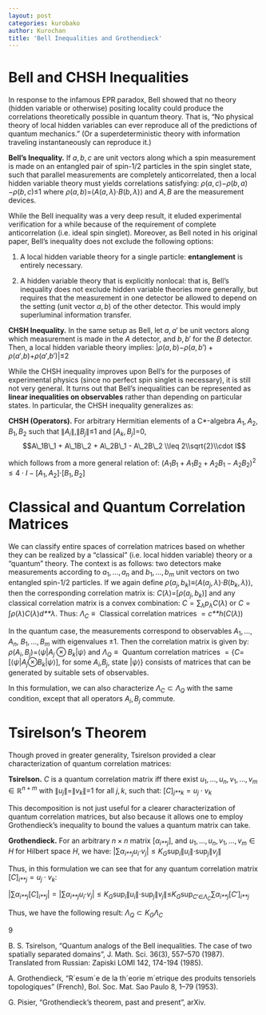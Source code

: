 ```yaml
---
layout: post
categories: kurobako
author: Kurochan
title: 'Bell Inequalities and Grothendieck'
---
```


Bell and CHSH Inequalities
==========================

In response to the infamous EPR paradox, Bell showed that no theory (hidden variable or otherwise) positing locality could produce the correlations theoretically possible in quantum theory. That is, “No physical theory of local hidden variables can ever reproduce all of the predictions of quantum mechanics.” (Or a superdeterministic theory with information traveling instantaneously can reproduce it.)

<span>**Bell’s Inequality.**</span> If *a*, *b*, *c* are unit vectors along which a spin measurement is made on an entangled pair of spin-1/2 particles in the spin singlet state, such that parallel measurements are completely anticorrelated, then a local hidden variable theory must yields correlations satisfying:
*ρ*(*a*, *c*)−*ρ*(*b*, *a*)−*ρ*(*b*, *c*)≤1
 where *ρ*(*a*, *b*)=⟨*A*(*a*, *λ*)⋅*B*(*b*, *λ*)⟩ and *A*, *B* are the measurement devices.

While the Bell inequality was a very deep result, it eluded experimental verification for a while because of the requirement of complete anticorrelation (i.e. ideal spin singlet). Moreover, as Bell noted in his original paper, Bell’s inequality does not exclude the following options:

1) A local hidden variable theory for a single particle: <span>**entanglement**</span> is entirely necessary.

2) A hidden variable theory that is explicitly nonlocal: that is, Bell’s inequality does not exclude hidden variable theories more generally, but requires that the measurement in one detector be allowed to depend on the setting (unit vector *a*, *b*) of the other detector. This would imply superluminal information transfer.

<span>**CHSH Inequality.**</span> In the same setup as Bell, let *a*, *a*′ be unit vectors along which measurement is made in the *A* detector, and *b*, *b*′ for the *B* detector. Then, a local hidden variable theory implies:
|*ρ*(*a*, *b*)−*ρ*(*a*, *b*′) + *ρ*(*a*′,*b*)+*ρ*(*a*′,*b*′)|≤2

While the CHSH inequality improves upon Bell’s for the purposes of experimental physics (since no perfect spin singlet is necessary), it is still not very general. It turns out that Bell’s inequalities can be represented as <span>**linear inequalities on observables**</span> rather than depending on particular states. In particular, the CHSH inequality generalizes as:

<span>**CHSH (Operators).**</span> For arbitrary Hermitian elements of a C\*-algebra *A*<sub>1</sub>, *A*<sub>2</sub>, *B*<sub>1</sub>, *B*<sub>2</sub> such that ∥*A*<sub>*i*</sub>∥,∥*B*<sub>*j*</sub>∥≤1 and \[*A*<sub>*k*</sub>, *B*<sub>*j*</sub>\]=0,
$$A\_1B\_1 + A\_1B\_2 + A\_2B\_1 - A\_2B\_2 \\leq 2\\sqrt{2}\\cdot I$$

which follows from a more general relation of:
(*A*<sub>1</sub>*B*<sub>1</sub> + *A*<sub>1</sub>*B*<sub>2</sub> + *A*<sub>2</sub>*B*<sub>1</sub> − *A*<sub>2</sub>*B*<sub>2</sub>)<sup>2</sup> ≤ 4 ⋅ *I* − \[*A*<sub>1</sub>, *A*<sub>2</sub>\]⋅\[*B*<sub>1</sub>, *B*<sub>2</sub>\]

Classical and Quantum Correlation Matrices
==========================================

We can classify entire spaces of correlation matrices based on whether they can be realized by a “classical” (i.e. local hidden variable) theory or a “quantum” theory. The context is as follows: two detectors make measurements according to *a*<sub>1</sub>, …, *a*<sub>*n*</sub> and *b*<sub>1</sub>, …, *b*<sub>*m*</sub> unit vectors on two entangled spin-1/2 particles. If we again define *ρ*(*a*<sub>*j*</sub>, *b*<sub>*k*</sub>)≡⟨*A*(*a*<sub>*j*</sub>, *λ*)⋅*B*(*b*<sub>*k*</sub>, *λ*)⟩, then the corresponding correlation matrix is:
*C*(*λ*)=\[*ρ*(*a*<sub>*j*</sub>, *b*<sub>*k*</sub>)\]
 and any classical correlation matrix is a convex combination: *C* = ∑<sub>*λ*</sub>*p*<sub>*λ*</sub>*C*(*λ*) or *C* = ∫*ρ*(*λ*)*C*(*λ*)*d**λ*. Thus:
*Λ*<sub>*C*</sub> ≡  Classical correlation matrices  = *c**h*(*C*(*λ*))

In the quantum case, the measurements correspond to observables *A*<sub>1</sub>, …, *A*<sub>*n*</sub>, *B*<sub>1</sub>, …, *B*<sub>*m*</sub> with eigenvalues ±1. Then the correlation matrix is given by:
*ρ*(*A*<sub>*i*</sub>, *B*<sub>*j*</sub>)=⟨*ψ*|*A*<sub>*j*</sub> ⊗ *B*<sub>*k*</sub>|*ψ*⟩
 and
*Λ*<sub>*Q*</sub> ≡  Quantum correlation matrices  = {*C*=\[⟨*ψ*|*A*<sub>*j*</sub>⊗*B*<sub>*k*</sub>|*ψ*⟩\], for some *A*<sub>*i*</sub>,*B*<sub>*j*</sub>, state |*ψ*⟩}
 consists of matrices that can be generated by suitable sets of observables.

In this formulation, we can also characterize *Λ*<sub>*C*</sub> ⊂ *Λ*<sub>*Q*</sub> with the same condition, except that all operators *A*<sub>*i*</sub>, *B*<sub>*j*</sub> commute.

Tsirelson’s Theorem
===================

Though proved in greater generality, Tsirelson provided a clear characterization of quantum correlation matrices:

<span>**Tsirelson.**</span> *C* is a quantum correlation matrix iff there exist *u*<sub>1</sub>, …, *u*<sub>*n*</sub>, *v*<sub>1</sub>, …, *v*<sub>*m*</sub> ∈ ℝ<sup>*n* + *m*</sup> with ∥*u*<sub>*j*</sub>∥=∥*v*<sub>*k*</sub>∥=1 for all *j*, *k*, such that:
\[*C*\]<sub>*j**k*</sub> = *u*<sub>*j*</sub> ⋅ *v*<sub>*k*</sub>

This decomposition is not just useful for a clearer characterization of quantum correlation matrices, but also because it allows one to employ Grothendieck’s inequality to bound the values a quantum matrix can take.

<span>**Grothendieck.**</span> For an arbitrary *n* × *n* matrix \[*α*<sub>*i**j*</sub>\], and *u*<sub>1</sub>, …, *u*<sub>*n*</sub>, *v*<sub>1</sub>, …, *v*<sub>*m*</sub> ∈ *H* for Hilbert space *H*, we have:
|∑*α*<sub>*i**j*</sub>*u*<sub>*i*</sub>⋅*v*<sub>*j*</sub>| ≤ *K*<sub>*G*</sub>sup<sub>*i*</sub>∥*u*<sub>*i*</sub>∥⋅sup<sub>*j*</sub>∥*v*<sub>*j*</sub>∥

Thus, in this formulation we can see that for any quantum correlation matrix \[*C*\]<sub>*i**j*</sub> = *u*<sub>*j*</sub> ⋅ *v*<sub>*k*</sub>:

|∑*α*<sub>*i**j*</sub>\[*C*\]<sub>*i**j*</sub>| = |∑*α*<sub>*i**j*</sub>*u*<sub>*i*</sub>⋅*v*<sub>*j*</sub>| ≤ *K*<sub>*G*</sub>sup<sub>*i*</sub>∥*u*<sub>*i*</sub>∥⋅sup<sub>*j*</sub>∥*v*<sub>*j*</sub>∥≤*K*<sub>*G*</sub>sup<sub>*C*′∈*Λ*<sub>*C*</sub></sub>∑*α*<sub>*i**j*</sub>\[*C*′\]<sub>*i**j*</sub>

Thus, we have the following result:
*Λ*<sub>*Q*</sub> ⊂ *K*<sub>*G*</sub>*Λ*<sub>*C*</sub>

<span>9</span>

B. S. Tsirelson, “Quantum analogs of the Bell inequalities. The case of two spatially separated domains”, J. Math. Sci. 36(3), 557–570 (1987). Translated from Russian: Zapiski LOMI 142, 174-194 (1985).

A. Grothendieck, “R´esum´e de la th´eorie m´etrique des produits tensoriels topologiques” (French), Bol. Soc. Mat. Sao Paulo 8, 1–79 (1953).

G. Pisier, “Grothendieck’s theorem, past and present”, arXiv.
